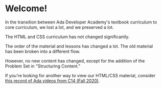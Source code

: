 # Welcome!

In the transition between Ada Developer Academy's textbook curriculum to core curriculum, we lost a lot, and we preserved a lot.

The HTML and CSS curriculum has not changed significantly.

The order of the material and lessons has changed a lot. The old material has been broken into a different flow.

However, no new content has changed, except for the addition of the Problem Set in "Structuring Content."

If you're looking for another way to view our HTML/CSS material, consider [this record of Ada videos from C14 (Fall 2020)](https://adaacademy.hosted.panopto.com/Panopto/Pages/Sessions/List.aspx#folderID=%2214581e7b-e913-4a4d-b1d7-ac4b01449065%22).
